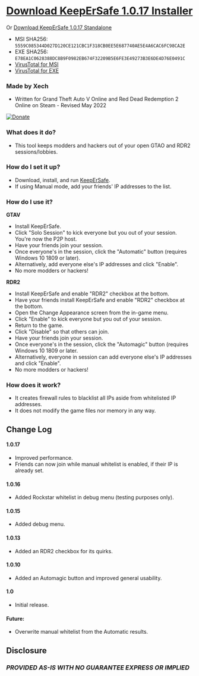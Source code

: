 
# [Download KeepErSafe 1.0.17 Installer](https://github.com/Xechorizo/KeepErSafe/releases/download/GTAV/KeepErSafe.msi)
Or
[Download KeepErSafe 1.0.17 Standalone](https://github.com/Xechorizo/KeepErSafe/releases/download/GTAV/KeepErSafe.exe)
- MSI SHA256: `5559C085344D027D120CE121CBC1F318CB0EE5E687740AE5E4A6CAC6FC98CA2E`
- EXE SHA256: `E78EA1C0628388DC8B9F0982EB674F32209B5E6FE3E49273B3E6DE4D76E0491C`
- [VirusTotal for MSI](https://www.virustotal.com/gui/file/5559c085344d027d120ce121cbc1f318cb0ee5e687740ae5e4a6cac6fc98ca2e?nocache=1)
- [VirusTotal for EXE](https://www.virustotal.com/gui/file/e78ea1c0628388dc8b9f0982eb674f32209b5e6fe3e49273b3e6de4d76e0491c?nocache=1)

### Made by Xech
- Written for Grand Theft Auto V Online and Red Dead Redemption 2 Online on Steam - Revised May 2022

[![Donate](https://img.shields.io/badge/Donate-PayPal-green.svg)](https://www.paypal.com/cgi-bin/webscr?cmd=_donations&business=Q6EZY28VVDGCL&currency_code=USD&source=url)

### What does it do?
- This tool keeps modders and hackers out of your open GTAO and RDR2 sessions/lobbies.

### How do I set it up?
- Download, install, and run [KeepErSafe](https://github.com/Xechorizo/KeepErSafe/blob/master/KeepErSafe.msi).
- If using Manual mode, add your friends' IP addresses to the list.

### How do I use it?
__GTAV__
- Install KeepErSafe.
- Click "Solo Session" to kick everyone but you out of your session. You're now the P2P host.
- Have your friends join your session.
- Once everyone's in the session, click the "Automatic" button (requires Windows 10 1809 or later).
- Alternatively, add everyone else's IP addresses and click "Enable".
- No more modders or hackers!

__RDR2__
- Install KeepErSafe and enable "RDR2" checkbox at the bottom.
- Have your friends install KeepErSafe and enable "RDR2" checkbox at the bottom.
- Open the Change Appearance screen from the in-game menu.
- Click "Enable" to kick everyone but you out of your session.
- Return to the game.
- Click "Disable" so that others can join.
- Have your friends join your session.
- Once everyone's in the session, click the "Automagic" button (requires Windows 10 1809 or later.
- Alternatively, everyone in session can add everyone else's IP addresses and click "Enable".
- No more modders or hackers!

### How does it work?
- It creates firewall rules to blacklist all IPs aside from whitelisted IP addresses.
- It does not modify the game files nor memory in any way.

## Change Log

#### 1.0.17
- Improved performance.
- Friends can now join while manual whitelist is enabled, if their IP is already set.

#### 1.0.16
- Added Rockstar whitelist in debug menu (testing purposes only).

#### 1.0.15
- Added debug menu.

#### 1.0.13
- Added an RDR2 checkbox for its quirks.

#### 1.0.10
- Added an Automagic button and improved general usability.

#### 1.0
- Initial release.

#### Future:
- Overwrite manual whitelist from the Automatic results.

## Disclosure
### *PROVIDED AS-IS WITH NO GUARANTEE EXPRESS OR IMPLIED*
